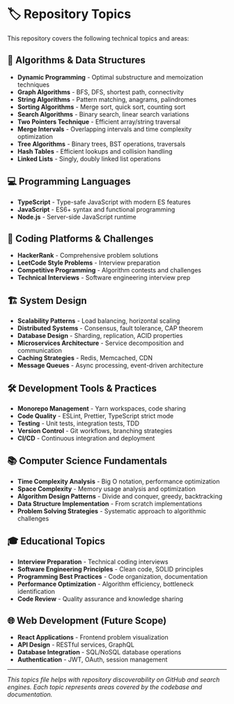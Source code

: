 # 🏷️ Repository Topics

This repository covers the following technical topics and areas:

## 🧮 Algorithms & Data Structures
- **Dynamic Programming** - Optimal substructure and memoization techniques
- **Graph Algorithms** - BFS, DFS, shortest path, connectivity
- **String Algorithms** - Pattern matching, anagrams, palindromes
- **Sorting Algorithms** - Merge sort, quick sort, counting sort
- **Search Algorithms** - Binary search, linear search variations
- **Two Pointers Technique** - Efficient array/string traversal
- **Merge Intervals** - Overlapping intervals and time complexity optimization
- **Tree Algorithms** - Binary trees, BST operations, traversals
- **Hash Tables** - Efficient lookups and collision handling
- **Linked Lists** - Singly, doubly linked list operations

## 💻 Programming Languages
- **TypeScript** - Type-safe JavaScript with modern ES features
- **JavaScript** - ES6+ syntax and functional programming
- **Node.js** - Server-side JavaScript runtime

## 🎯 Coding Platforms & Challenges
- **HackerRank** - Comprehensive problem solutions
- **LeetCode Style Problems** - Interview preparation
- **Competitive Programming** - Algorithm contests and challenges
- **Technical Interviews** - Software engineering interview prep

## 🏗️ System Design
- **Scalability Patterns** - Load balancing, horizontal scaling
- **Distributed Systems** - Consensus, fault tolerance, CAP theorem
- **Database Design** - Sharding, replication, ACID properties
- **Microservices Architecture** - Service decomposition and communication
- **Caching Strategies** - Redis, Memcached, CDN
- **Message Queues** - Async processing, event-driven architecture

## 🛠️ Development Tools & Practices
- **Monorepo Management** - Yarn workspaces, code sharing
- **Code Quality** - ESLint, Prettier, TypeScript strict mode
- **Testing** - Unit tests, integration tests, TDD
- **Version Control** - Git workflows, branching strategies
- **CI/CD** - Continuous integration and deployment

## 📚 Computer Science Fundamentals
- **Time Complexity Analysis** - Big O notation, performance optimization
- **Space Complexity** - Memory usage analysis and optimization
- **Algorithm Design Patterns** - Divide and conquer, greedy, backtracking
- **Data Structure Implementation** - From scratch implementations
- **Problem Solving Strategies** - Systematic approach to algorithmic challenges

## 🎓 Educational Topics
- **Interview Preparation** - Technical coding interviews
- **Software Engineering Principles** - Clean code, SOLID principles
- **Programming Best Practices** - Code organization, documentation
- **Performance Optimization** - Algorithm efficiency, bottleneck identification
- **Code Review** - Quality assurance and knowledge sharing

## 🌐 Web Development (Future Scope)
- **React Applications** - Frontend problem visualization
- **API Design** - RESTful services, GraphQL
- **Database Integration** - SQL/NoSQL database operations
- **Authentication** - JWT, OAuth, session management

---

*This topics file helps with repository discoverability on GitHub and search engines. Each topic represents areas covered by the codebase and documentation.*


